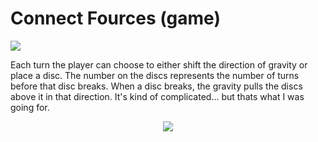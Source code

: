 # Connect Fources (game)

<img src="http://www.matthewmacraebovell.ml/connectfources/img/title.png" align="center">

Each turn the player can choose to either shift the direction of gravity or place a disc. The number on the discs represents the number of turns before that disc breaks. When a disc breaks, the gravity pulls the discs above it in that direction. It's kind of complicated... but thats what I was going for.
<br>
<div align="center">
<img src="http://www.matthewmacraebovell.ml/connectfources/img/g1.gif" align="center">
</div>



